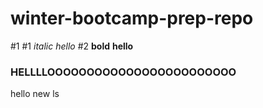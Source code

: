 # winter-bootcamp-prep-repo
#1
#1 _italic_ _hello_
#2 **bold** **hello**
### HELLLLOOOOOOOOOOOOOOOOOOOOOOOO  
hello
new ls 
